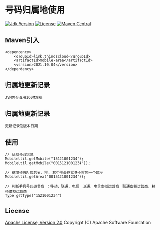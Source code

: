 # 号码归属地使用

[![Jdk Version](https://img.shields.io/badge/JDK-1.8-green.svg)](https://img.shields.io/badge/JDK-1.8-green.svg)
[![License](https://img.shields.io/badge/license-Apache%202-4EB1BA.svg)](https://www.apache.org/licenses/LICENSE-2.0.html)
[![Maven Central](https://maven-badges.herokuapp.com/maven-central/link.thingscloud/mobile-area/badge.svg)](https://maven-badges.herokuapp.com/maven-central/link.thingscloud/mobile-area/)

## Maven引入

    <dependency>
        <groupId>link.thingscloud</groupId>
        <artifactId>mobile-area</artifactId>
        <version>2021.10.04</version>
    </dependency>

## 归属地更新记录

    JVM内存占用160M左右

## 归属地更新记录

    更新记录见版本日期
    
## 使用

    // 获取号码信息
    MobileUtil.getMobile("15121001234");
    MobileUtil.getMobile("0015121001234"));
    
    // 获取号码对应的省、市, 其中市会存在多个市同一个区号
    MobileUtil.getArea("0015121001234"));

    // 判断手机号码运营商 ：移动，联通，电信，卫通，电信虚拟运营商，联通虚拟运营商，移动虚拟运营商
    Type getType("1521001234")
    
## License

[Apache License, Version 2.0](http://www.apache.org/licenses/LICENSE-2.0.html) Copyright (C) Apache Software Foundation
